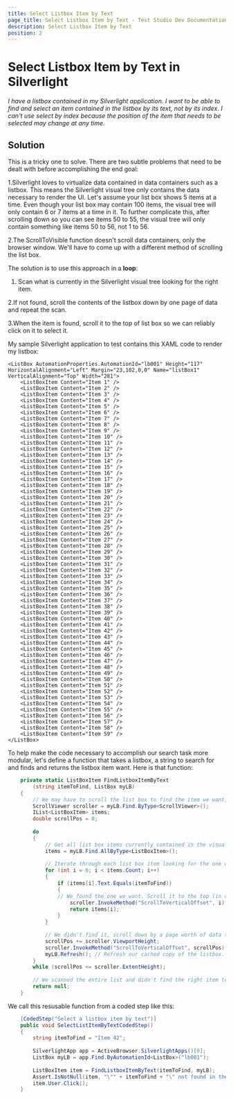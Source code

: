 ```yaml
---
title: Select Listbox Item by Text
page_title: Select Listbox Item by Text - Test Studio Dev Documentation
description: Select Listbox Item by Text
position: 2
---
```

# Select Listbox Item by Text in Silverlight

*I have a listbox contained in my Silverlight application. I want to be able to find and select an item contained in the listbox by its text, not by its index. I can't use select by index because the position of the item that needs to be selected may change at any time.*

## Solution

This is a tricky one to solve. There are two subtle problems that need to be dealt with before accomplishing the end goal:

1.Silverlight loves to virtualize data contained in data containers such as a listbox. This means the Silverlight visual tree only contains the data necessary to render the UI. Let's assume your list box shows 5 items at a time. Even though your list box may contain 100 items, the visual tree will only contain 6 or 7 items at a time in it. To further complicate this, after scrolling down so you can see items 50 to 55, the visual tree will only contain something like items 50 to 56, not 1 to 56.

2.The ScrollToVisible function doesn't scroll data containers, only the browser window. We'll have to come up with a different method of scrolling the list box.

The solution is to use this approach in a **loop**:

1. Scan what is currently in the Silverlight visual tree looking for the right item.

2.If not found, scroll the contents of the listbox down by one page of data and repeat the scan.

3.When the item is found, scroll it to the top of list box so we can reliably click on it to select it.

My sample Silverlight application to test contains this XAML code to render my listbox:

````XAML
<ListBox AutomationProperties.AutomationId="lb001" Height="117" HorizontalAlignment="Left" Margin="23,102,0,0" Name="listBox1" VerticalAlignment="Top" Width="281">
    <ListBoxItem Content="Item 1" />
    <ListBoxItem Content="Item 2" />
    <ListBoxItem Content="Item 3" />
    <ListBoxItem Content="Item 4" />
    <ListBoxItem Content="Item 5" />
    <ListBoxItem Content="Item 6" />
    <ListBoxItem Content="Item 7" />
    <ListBoxItem Content="Item 8" />
    <ListBoxItem Content="Item 9" />
    <ListBoxItem Content="Item 10" />
    <ListBoxItem Content="Item 11" />
    <ListBoxItem Content="Item 12" />
    <ListBoxItem Content="Item 13" />
    <ListBoxItem Content="Item 14" />
    <ListBoxItem Content="Item 15" />
    <ListBoxItem Content="Item 16" />
    <ListBoxItem Content="Item 17" />
    <ListBoxItem Content="Item 18" />
    <ListBoxItem Content="Item 19" />
    <ListBoxItem Content="Item 20" />
    <ListBoxItem Content="Item 21" />
    <ListBoxItem Content="Item 22" />
    <ListBoxItem Content="Item 23" />
    <ListBoxItem Content="Item 24" />
    <ListBoxItem Content="Item 25" />
    <ListBoxItem Content="Item 26" />
    <ListBoxItem Content="Item 27" />
    <ListBoxItem Content="Item 28" />
    <ListBoxItem Content="Item 29" />
    <ListBoxItem Content="Item 30" />
    <ListBoxItem Content="Item 31" />
    <ListBoxItem Content="Item 32" />
    <ListBoxItem Content="Item 33" />
    <ListBoxItem Content="Item 34" />
    <ListBoxItem Content="Item 35" />
    <ListBoxItem Content="Item 36" />
    <ListBoxItem Content="Item 37" />
    <ListBoxItem Content="Item 38" />
    <ListBoxItem Content="Item 39" />
    <ListBoxItem Content="Item 40" />
    <ListBoxItem Content="Item 41" />
    <ListBoxItem Content="Item 42" />
    <ListBoxItem Content="Item 43" />
    <ListBoxItem Content="Item 44" />
    <ListBoxItem Content="Item 45" />
    <ListBoxItem Content="Item 46" />
    <ListBoxItem Content="Item 47" />
    <ListBoxItem Content="Item 48" />
    <ListBoxItem Content="Item 49" />
    <ListBoxItem Content="Item 50" />
    <ListBoxItem Content="Item 51" />
    <ListBoxItem Content="Item 52" />
    <ListBoxItem Content="Item 53" />
    <ListBoxItem Content="Item 54" />
    <ListBoxItem Content="Item 55" />
    <ListBoxItem Content="Item 56" />
    <ListBoxItem Content="Item 57" />
    <ListBoxItem Content="Item 58" />
    <ListBoxItem Content="Item 59" />
</ListBox>
````

To help make the code necessary to accomplish our search task more modular, let's define a function that takes a listbox, a string to search for and finds and returns the listbox item want. Here is that function:

````C#
    private static ListBoxItem FindListboxItemByText
        (string itemToFind, ListBox myLB)
    {
        // We may have to scroll the list box to find the item we want, so get the scroll viewer attached to the listbox
        ScrollViewer scroller = myLB.Find.ByType<ScrollViewer>();
        IList<ListBoxItem> items;
        double scrollPos = 0;
    
        do
        {
            // Get all list box items currently contained in the visual tree
            items = myLB.Find.AllByType<ListBoxItem>();
    
            // Iterate through each list box item looking for the one we want
            for (int i = 0; i < items.Count; i++)
            {
                if (items[i].Text.Equals(itemToFind))
                {
                // We found the one we want. Scroll it to the top (in case it's outside the listbox's viewport) then return it to the caller.
                    scroller.InvokeMethod("ScrollToVerticalOffset", i);
                    return items[i];
                }
            }
    
            // We didn't find it, scroll down by a page worth of data to populate the VisualTree with the next page of data and try again.
            scrollPos += scroller.ViewportHeight;
            scroller.InvokeMethod("ScrollToVerticalOffset", scrollPos);
            myLB.Refresh(); // Refresh our cached copy of the listbox.
        }
        while (scrollPos <= scroller.ExtentHeight);
    
        // We scanned the entire list and didn't find the right item to select.
        return null;
    }
````

We call this resusable function from a coded step like this:


````C#
    [CodedStep("Select a listbox item by text")]
    public void SelectListItemByTextCodedStep()
    {
        string itemToFind = "Item 42";
    
        SilverlightApp app = ActiveBrowser.SilverlightApps()[0];
        ListBox myLB = app.Find.ByAutomationId<ListBox>("lb001");
    
        ListBoxItem item = FindListboxItemByText(itemToFind, myLB);
        Assert.IsNotNull(item, "\"" + itemToFind + "\" not found in the listbox.");
        item.User.Click();
    }
````